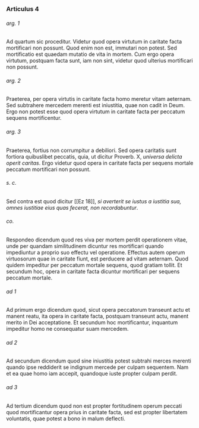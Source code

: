 ### Articulus 4

###### arg. 1
Ad quartum sic proceditur. Videtur quod opera virtutum in caritate facta mortificari non possunt. Quod enim non est, immutari non potest. Sed mortificatio est quaedam mutatio de vita in mortem. Cum ergo opera virtutum, postquam facta sunt, iam non sint, videtur quod ulterius mortificari non possunt.

###### arg. 2
Praeterea, per opera virtutis in caritate facta homo meretur vitam aeternam. Sed subtrahere mercedem merenti est iniustitia, quae non cadit in Deum. Ergo non potest esse quod opera virtutum in caritate facta per peccatum sequens mortificentur.

###### arg. 3
Praeterea, fortius non corrumpitur a debiliori. Sed opera caritatis sunt fortiora quibuslibet peccatis, quia, ut dicitur Proverb. X, *universa delicta operit caritas*. Ergo videtur quod opera in caritate facta per sequens mortale peccatum mortificari non possunt.

###### s. c.
Sed contra est quod dicitur [[Ez 18]], *si averterit se iustus a iustitia sua, omnes iustitiae eius quas fecerat, non recordabuntur*.

###### co.
Respondeo dicendum quod res viva per mortem perdit operationem vitae, unde per quandam similitudinem dicuntur res mortificari quando impediuntur a proprio suo effectu vel operatione. Effectus autem operum virtuosorum quae in caritate fiunt, est perducere ad vitam aeternam. Quod quidem impeditur per peccatum mortale sequens, quod gratiam tollit. Et secundum hoc, opera in caritate facta dicuntur mortificari per sequens peccatum mortale.

###### ad 1
Ad primum ergo dicendum quod, sicut opera peccatorum transeunt actu et manent reatu, ita opera in caritate facta, postquam transeunt actu, manent merito in Dei acceptatione. Et secundum hoc mortificantur, inquantum impeditur homo ne consequatur suam mercedem.

###### ad 2
Ad secundum dicendum quod sine iniustitia potest subtrahi merces merenti quando ipse reddiderit se indignum mercede per culpam sequentem. Nam et ea quae homo iam accepit, quandoque iuste propter culpam perdit.

###### ad 3
Ad tertium dicendum quod non est propter fortitudinem operum peccati quod mortificantur opera prius in caritate facta, sed est propter libertatem voluntatis, quae potest a bono in malum deflecti.

